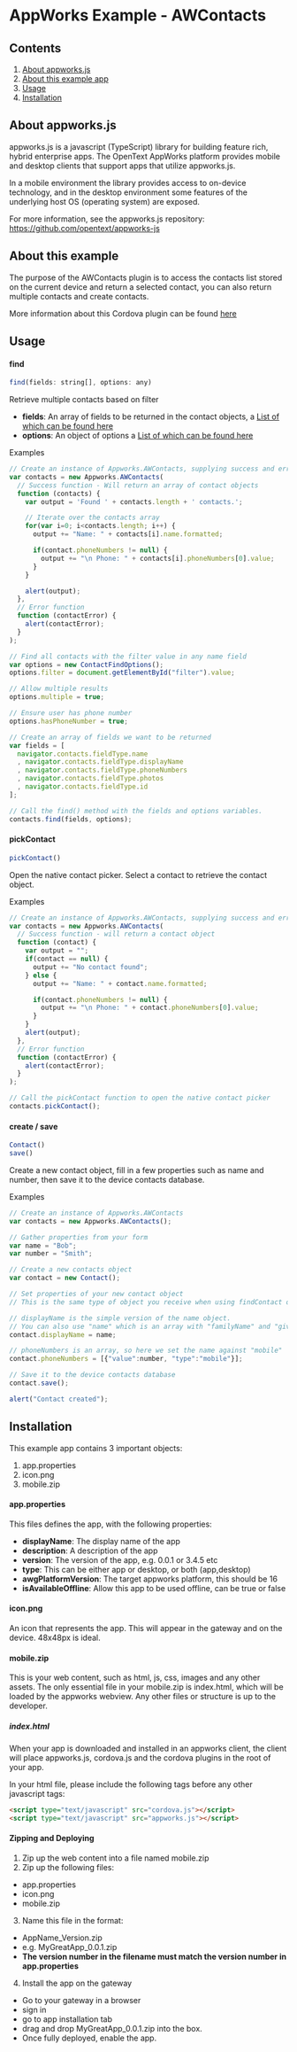 # AppWorks Example - AWContacts

## Contents
1. [About appworks.js](#about-appworksjs)
2. [About this example app](#about-this-example)
3. [Usage](#usage)
4. [Installation](#installation)

## About appworks.js

appworks.js is a javascript (TypeScript) library for building feature rich, hybrid enterprise apps. The OpenText AppWorks platform provides mobile and desktop clients that support apps that utilize appworks.js.

In a mobile environment the library provides access to on-device technology, and in the desktop environment some features of the underlying host OS (operating system) are exposed.

For more information, see the appworks.js repository: https://github.com/opentext/appworks-js

## About this example

The purpose of the AWContacts plugin is to access the contacts list stored on the current device and return a selected contact, you can also return multiple contacts and create contacts.

More information about this Cordova plugin can be found [here](https://cordova.apache.org/docs/en/latest/reference/cordova-plugin-contacts/index.html)

## Usage

#### find

```javascript
find(fields: string[], options: any)
```

Retrieve multiple contacts based on filter

+ __fields__: An array of fields to be returned in the contact objects, a [List of which can be found here](https://cordova.apache.org/docs/en/latest/reference/cordova-plugin-contacts/index.html#contact)
+ __options__: An object of options a [List of which can be found here](https://cordova.apache.org/docs/en/latest/reference/cordova-plugin-contacts/index.html#navigatorcontactsfind)

Examples
```javascript
// Create an instance of Appworks.AWContacts, supplying success and error functions
var contacts = new Appworks.AWContacts(
  // Success function - Will return an array of contact objects
  function (contacts) {
    var output = 'Found ' + contacts.length + ' contacts.';

    // Iterate over the contacts array
    for(var i=0; i<contacts.length; i++) {
      output += "Name: " + contacts[i].name.formatted;

      if(contact.phoneNumbers != null) {
        output += "\n Phone: " + contacts[i].phoneNumbers[0].value;
      }
    }

    alert(output);
  },
  // Error function
  function (contactError) {
    alert(contactError);
  }
);

// Find all contacts with the filter value in any name field
var options = new ContactFindOptions();
options.filter = document.getElementById("filter").value;

// Allow multiple results
options.multiple = true;

// Ensure user has phone number
options.hasPhoneNumber = true;

// Create an array of fields we want to be returned
var fields = [
  navigator.contacts.fieldType.name
  , navigator.contacts.fieldType.displayName
  , navigator.contacts.fieldType.phoneNumbers
  , navigator.contacts.fieldType.photos
  , navigator.contacts.fieldType.id
];

// Call the find() method with the fields and options variables.
contacts.find(fields, options);
```

#### pickContact

```javascript
pickContact()
```

Open the native contact picker. Select a contact to retrieve the contact object.

Examples
```javascript
// Create an instance of Appworks.AWContacts, supplying success and error functions
var contacts = new Appworks.AWContacts(
  // Success function - will return a contact object
  function (contact) {
    var output = "";
    if(contact == null) {
      output += "No contact found";
    } else {
      output += "Name: " + contact.name.formatted;

      if(contact.phoneNumbers != null) {
        output += "\n Phone: " + contact.phoneNumbers[0].value;
      }
    }
    alert(output);
  },
  // Error function
  function (contactError) {
    alert(contactError);
  }
);

// Call the pickContact function to open the native contact picker
contacts.pickContact();
```

#### create / save

```javascript
Contact()
save()
```

Create a new contact object, fill in a few properties such as name and number, then save it to the device contacts database.

Examples
```javascript
// Create an instance of Appworks.AWContacts
var contacts = new Appworks.AWContacts();

// Gather properties from your form
var name = "Bob";
var number = "Smith";

// Create a new contacts object
var contact = new Contact();

// Set properties of your new contact object
// This is the same type of object you receive when using findContact or pickContact

// displayName is the simple version of the name object.
// You can also use "name" which is an array with "familyName" and "givenName" used to created "formatted"
contact.displayName = name;

// phoneNumbers is an array, so here we set the name against "mobile"
contact.phoneNumbers = [{"value":number, "type":"mobile"}];

// Save it to the device contacts database
contact.save();

alert("Contact created");
```

## Installation

This example app contains 3 important objects:
1. app.properties
2. icon.png
3. mobile.zip

#### app.properties
This files defines the app, with the following properties:
+ __displayName__: The display name of the app
+ __description__: A description of the app
+ __version__: The version of the app, e.g. 0.0.1 or 3.4.5 etc
+ __type__: This can be either app or desktop, or both (app,desktop)
+ __awgPlatformVersion__: The target appworks platform, this should be 16
+ __isAvailableOffline__: Allow this app to be used offline, can be true or false

#### icon.png
An icon that represents the app. This will appear in the gateway and on the device. 48x48px is ideal.

#### mobile.zip

This is your web content, such as html, js, css, images and any other assets.
The only essential file in your mobile.zip is index.html, which will be loaded by the appworks webview. Any other files or structure is up to the developer.

##### index.html

When your app is downloaded and installed in an appworks client, the client will place appworks.js, cordova.js and the cordova plugins in the root of your app.

In your html file, please include the following tags before any other javascript tags:

```html
<script type="text/javascript" src="cordova.js"></script>
<script type="text/javascript" src="appworks.js"></script>
```

#### Zipping and Deploying
1. Zip up the web content into a file named mobile.zip
2. Zip up the following files:
  + app.properties
  + icon.png
  + mobile.zip
3. Name this file in the format:
  + AppName_Version.zip
  + e.g. MyGreatApp_0.0.1.zip
  + __The version number in the filename must match the version number in app.properties__
4. Install the app on the gateway
  + Go to your gateway in a browser
  + sign in
  + go to app installation tab
  + drag and drop MyGreatApp_0.0.1.zip into the box.
  + Once fully deployed, enable the app.
